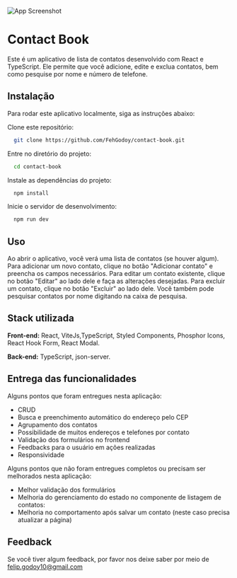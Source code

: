 
![App Screenshot](https://godoydev.com.br/website/book-screenshot.png)


# Contact Book

Este é um aplicativo de lista de contatos desenvolvido com React e TypeScript. Ele permite que você adicione, edite e exclua contatos, bem como pesquise por nome e número de telefone.




## Instalação
Para rodar este aplicativo localmente, siga as instruções abaixo:

Clone este repositório:

```bash
  git clone https://github.com/FehGodoy/contact-book.git
```

Entre no diretório do projeto:

```bash
  cd contact-book
```

Instale as dependências do projeto:

```bash
  npm install
```

Inicie o servidor de desenvolvimento:

```bash
  npm run dev
```
    
## Uso

Ao abrir o aplicativo, você verá uma lista de contatos (se houver algum). Para adicionar um novo contato, clique no botão "Adicionar contato" e preencha os campos necessários. Para editar um contato existente, clique no botão "Editar" ao lado dele e faça as alterações desejadas. Para excluir um contato, clique no botão "Excluir" ao lado dele. Você também pode pesquisar contatos por nome digitando na caixa de pesquisa.

## Stack utilizada

**Front-end:** React, ViteJs,TypeScript, Styled Components, Phosphor Icons, React Hook Form, React Modal.

**Back-end:** TypeScript, json-server.


## Entrega das funcionalidades

Alguns pontos que foram entregues nesta aplicação:

- CRUD
-  Busca e preenchimento automático do endereço pelo CEP
- Agrupamento dos contatos
- Possibilidade de muitos endereços e telefones por contato
- Validação dos formulários no frontend
-  Feedbacks para o usuário em ações realizadas
- Responsividade

Alguns pontos que não foram entregues completos ou precisam ser melhorados nesta aplicação:

- Melhor validação dos formulários
- Melhoria do gerenciamento do estado no componente de listagem de contatos:
- Melhoria no comportamento após salvar um contato (neste caso precisa atualizar a página)







## Feedback

Se você tiver algum feedback, por favor nos deixe saber por meio de felip.godoy10@gmail.com

